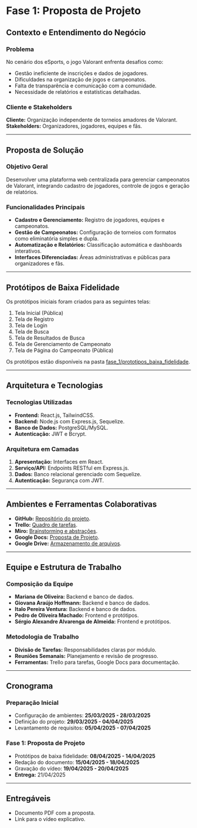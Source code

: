 # Fase 1: Proposta de Projeto

## Contexto e Entendimento do Negócio

### Problema
No cenário dos eSports, o jogo Valorant enfrenta desafios como:
- Gestão ineficiente de inscrições e dados de jogadores.
- Dificuldades na organização de jogos e campeonatos.
- Falta de transparência e comunicação com a comunidade.
- Necessidade de relatórios e estatísticas detalhadas.

### Cliente e Stakeholders
**Cliente:** Organização independente de torneios amadores de Valorant.  
**Stakeholders:** Organizadores, jogadores, equipes e fãs.

---

## Proposta de Solução

### Objetivo Geral
Desenvolver uma plataforma web centralizada para gerenciar campeonatos de Valorant, integrando cadastro de jogadores, controle de jogos e geração de relatórios.

### Funcionalidades Principais
- **Cadastro e Gerenciamento:** Registro de jogadores, equipes e campeonatos.
- **Gestão de Campeonatos:** Configuração de torneios com formatos como eliminatória simples e dupla.
- **Automatização e Relatórios:** Classificação automática e dashboards interativos.
- **Interfaces Diferenciadas:** Áreas administrativas e públicas para organizadores e fãs.

---

## Protótipos de Baixa Fidelidade
Os protótipos iniciais foram criados para as seguintes telas:
1. Tela Inicial (Pública)
2. Tela de Registro
3. Tela de Login
4. Tela de Busca
5. Tela de Resultados de Busca
6. Tela de Gerenciamento de Campeonato
7. Tela de Página do Campeonato (Pública)

Os protótipos estão disponíveis na pasta [fase_1/prototipos_baixa_fidelidade](fase_1/prototipos_baixa_fidelidade/).

---

## Arquitetura e Tecnologias

### Tecnologias Utilizadas
- **Frontend:** React.js, TailwindCSS.
- **Backend:** Node.js com Express.js, Sequelize.
- **Banco de Dados:** PostgreSQL/MySQL.
- **Autenticação:** JWT e Bcrypt.

### Arquitetura em Camadas
1. **Apresentação:** Interfaces em React.
2. **Serviço/API:** Endpoints RESTful em Express.js.
3. **Dados:** Banco relacional gerenciado com Sequelize.
4. **Autenticação:** Segurança com JWT.

---

## Ambientes e Ferramentas Colaborativas
- **GitHub:** [Repositório do projeto](https://github.com/Matari73/GRUPO-A-CCE-AS66A).
- **Trello:** [Quadro de tarefas](https://trello.com/b/m4SZlZ6O/trello-cce).
- **Miro:** [Brainstorming e abstrações](https://miro.com/welcomeonboard/ejRycU9GeDN6WkJKUFVudlU5UVNpQ3FkVjRtWkFwOTE5T2JIcXpuRHBVYS9sTi92dkZxT1FJMWhRMElKSmcvbHVTaTNSeEtFbFExT2hrbVhTSWVDa1FoaUNZNXI2ZGp0b0o0Z1dYZXBIbmd6R1dST1RJelRuOTk3K1NWRXhPY2N3VHhHVHd5UWtSM1BidUtUYmxycDRnPT0hdjE=?share_link_id=501832684299).
- **Google Docs:** [Proposta de Projeto](https://docs.google.com/document/d/1yK31xZS-15m0hOIV1abPY5HKDRtwcr1y79Cmd6J-RDM/edit?usp=sharing).
- **Google Drive:** [Armazenamento de arquivos](https://drive.google.com/drive/folders/1zw92Ik9W_vtAZdQqX1BhFDlplxgX9OzW?usp=sharing).

---

## Equipe e Estrutura de Trabalho

### Composição da Equipe
- **Mariana de Oliveira:** Backend e banco de dados.
- **Giovana Araújo Hoffmann:** Backend e banco de dados.
- **Italo Pereira Ventura:** Backend e banco de dados.
- **Pedro de Oliveira Machado:** Frontend e protótipos.
- **Sérgio Alexandre Alvarenga de Almeida:** Frontend e protótipos.

### Metodologia de Trabalho
- **Divisão de Tarefas:** Responsabilidades claras por módulo.
- **Reuniões Semanais:** Planejamento e revisão de progresso.
- **Ferramentas:** Trello para tarefas, Google Docs para documentação.

---

## Cronograma

### Preparação Inicial
- Configuração de ambientes: **25/03/2025 - 28/03/2025**
- Definição do projeto: **29/03/2025 - 04/04/2025**
- Levantamento de requisitos: **05/04/2025 - 07/04/2025**

### Fase 1: Proposta de Projeto
- Protótipos de baixa fidelidade: **08/04/2025 - 14/04/2025**
- Redação do documento: **15/04/2025 - 18/04/2025**
- Gravação do vídeo: **19/04/2025 - 20/04/2025**
- **Entrega:** 21/04/2025

---

## Entregáveis
- Documento PDF com a proposta.
- Link para o vídeo explicativo.